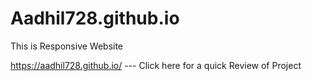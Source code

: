 # Aadhil728.github.io
This is Responsive Website

https://aadhil728.github.io/ --- Click here for a quick Review of Project
